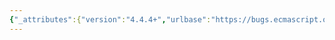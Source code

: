 ```yaml
---
{"_attributes":{"version":"4.4.4+","urlbase":"https://bugs.ecmascript.org/","maintainer":"dherman@mozilla.com"},"bug":{"bug_id":3809,"creation_ts":"2015-02-10 06:00:00 -0800","short_desc":"Annex B: octal escapes in regular expressions","delta_ts":"2015-02-10 13:05:20 -0800","product":"Draft for 6th Edition","component":"technical issue","version":"Rev 32: February 2, 2015 Draft","rep_platform":"All","op_sys":"All","bug_status":"RESOLVED","resolution":"INVALID","priority":"Normal","bug_severity":"enhancement","everconfirmed":true,"reporter":{"uid":"mathias","name":"Mathias Bynens"},"assigned_to":{"uid":"allen","name":"Allen Wirfs-Brock"},"cc":["claude.pache","mathias"],"long_desc":[{"commentid":12280,"comment_count":0,"who":{"uid":"mathias","name":"Mathias Bynens"},"bug_when":"2015-02-10 06:00:01 -0800","thetext":"See https://javascript.spec.whatwg.org/#octal-escapes-in-regular-expression-literals\n\nIn existing implementations, the octal escape sequence syntax for string literals as described in Annex B of the ECMAScript spec also applies to regular expression literals, even in strict mode code.\n\n    /\\123/.test('S'); // true\n\n    (function() {\n      'use strict';\n       console.log(/\\123/.test('S')); // true\n    }());"},{"commentid":12290,"comment_count":1,"who":{"uid":"claude.pache","name":"Claude Pache"},"bug_when":"2015-02-10 12:57:01 -0800","thetext":"This is already covered by B.1.4 (search for LegacyOctalEscapeSequence), where they are specified as supported for non-u-pattern."}]}}
---
```

